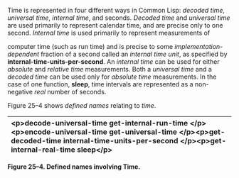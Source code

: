  

Time is represented in four different ways in Common Lisp: *decoded time*, *universal time*, *internal time*, and seconds. *Decoded time* and *universal time* are used primarily to represent calendar time, and are precise only to one second. *Internal time* is used primarily to represent measurements of 

computer time (such as run time) and is precise to some *implementation-dependent* fraction of a second called an *internal time unit*, as specified by **internal-time-units-per-second**. An *internal time* can be used for either *absolute* and *relative time* measurements. Both a *universal time* and a *decoded time* can be used only for *absolute time* measurements. In the case of one function, **sleep**, time intervals are represented as a non-negative *real* number of seconds. 

Figure 25–4 shows *defined names* relating to *time*. 

|\<p\>**decode-universal-time get-internal-run-time** \</p\>\<p\>**encode-universal-time get-universal-time** \</p\>\<p\>**get-decoded-time internal-time-units-per-second** \</p\>\<p\>**get-internal-real-time sleep**\</p\>|
| :- |


**Figure 25–4. Defined names involving Time.** 

